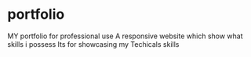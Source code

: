 # portfolio
MY portfolio for professional use
A responsive website which show what skills i possess
Its for showcasing my Techicals skills 

